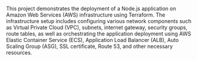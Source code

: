 This project demonstrates the deployment of a Node.js application on Amazon Web Services (AWS) infrastructure using Terraform. The infrastructure setup includes configuring various network components such as Virtual Private Cloud (VPC), subnets, internet gateway, security groups, route tables, as well as orchestrating the application deployment using AWS Elastic Container Service (ECS), Application Load Balancer (ALB), Auto Scaling Group (ASG), SSL certificate, Route 53, and other necessary resources.
